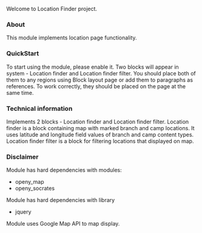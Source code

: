 Welcome to Location Finder project.

### About
This module implements location page functionality.

### QuickStart
To start using the module, please enable it. Two blocks will appear in system - Location finder and Location finder filter.
You should place both of them to any regions using Block layout page or add them to paragraphs as references.
To work correctly, they should be placed on the page at the same time.

### Technical information
Implements 2 blocks - Location finder and Location finder filter. 
Location finder is a block containing map with marked branch and camp locations.
It uses latitude and longitude field values of branch and camp content types. 
Location finder filter is a block for filtering locations that displayed on map. 

### Disclaimer
Module has hard dependencies with modules:
- openy_map
- openy_socrates

Module has hard dependencies with library
- jquery

Module uses Google Map API to map display.

